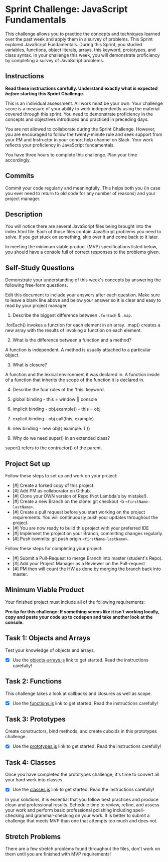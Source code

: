 # Sprint Challenge: JavaScript Fundamentals

This challenge allows you to practice the concepts and techniques learned over the past week and apply them in a survey of problems. This Sprint explored JavaScript Fundamentals. During this Sprint, you studied variables, functions, object literals, arrays, this keyword, prototypes, and class syntax. In your challenge this week, you will demonstrate proficiency by completing a survey of JavaScript problems.

## Instructions

**Read these instructions carefully. Understand exactly what is expected _before_ starting this Sprint Challenge.**

This is an individual assessment. All work must be your own. Your challenge score is a measure of your ability to work independently using the material covered through this sprint. You need to demonstrate proficiency in the concepts and objectives introduced and practiced in preceding days.

You are not allowed to collaborate during the Sprint Challenge. However, you are encouraged to follow the twenty-minute rule and seek support from your PM and Instructor in your cohort help channel on Slack. Your work reflects your proficiency in JavaScript fundamentals.

You have three hours to complete this challenge. Plan your time accordingly.

## Commits

Commit your code regularly and meaningfully. This helps both you (in case you ever need to return to old code for any number of reasons) and your project manager.

## Description

You will notice there are several JavaScript files being brought into the index.html file.  Each of those files contain JavaScript problems you need to solve.  If you get stuck on something, skip over it and come back to it later.

In meeting the minimum viable product (MVP) specifications listed below, you should have a console full of correct responses to the problems given.

## Self-Study Questions

Demonstrate your understanding of this week's concepts by answering the following free-form questions.

Edit this document to include your answers after each question. Make sure to leave a blank line above and below your answer so it is clear and easy to read by your project manager

1. Describe the biggest difference between `.forEach` & `.map`.

.forEach() invokes a function for each element in an array. .map() creates a new array with the results of invoking a function on each element.

2. What is the difference between a function and a method?

A function is independent. A method is usually attached to a particular object.

3. What is closure?

A function and the lexical environment it was declared in. A function inside of a function that inherits the scope of the function it is declared in.

4. Describe the four rules of the 'this' keyword.

1. global binding - this = window || console
2. implicit binding - obj.example() - this = obj
3. explicit binding - obj.call(this, example) 
4. new binding - new obj({ example: 1 })

5. Why do we need super() in an extended class?

super() refers to the contructor() of the parent.

## Project Set up

Follow these steps to set up and work on your project:

- [#] Create a forked copy of this project.
- [#] Add PM as collaborator on Github.
- [#] Clone your OWN version of Repo (Not Lambda's by mistake!).
- [#] Create a new Branch on the clone: git checkout -b `<firstName-lastName>`.
- [#] Create a pull request before you start working on the project requirements.  You will continuously push your updates throughout the project.
- [#] You are now ready to build this project with your preferred IDE
- [#] Implement the project on your Branch, committing changes regularly.
- [#] Push commits: git push origin `<firstName-lastName>`.

Follow these steps for completing your project:

- [#] Submit a Pull-Request to merge <firstName-lastName> Branch into master (student's  Repo).
- [#] Add your Project Manager as a Reviewer on the Pull-request
- [#] PM then will count the HW as done by  merging the branch back into master.


## Minimum Viable Product

Your finished project must include all of the following requirements:

**Pro tip for this challenge: If something seems like it isn't working locally, copy and paste your code up to codepen and take another look at the console.**

## Task 1: Objects and Arrays
Test your knowledge of objects and arrays. 
* [x] Use the [objects-arrays.js](challenges/objects-arrays.js) link to get started.  Read the instructions carefully!

## Task 2: Functions
This challenge takes a look at callbacks and closures as well as scope. 
* [x] Use the [functions.js](challenges/functions.js) link to get started. Read the instructions carefully!

## Task 3: Prototypes
Create constructors, bind methods, and create cuboids in this prototypes challenge.
* [x] Use the [prototypes.js](challenges/prototypes.js) link to get started. Read the instructions carefully!

## Task 4: Classes
Once you have completed the prototypes challenge, it's time to convert all your hard work into classes.
* [x] Use the [classes.js](challenges/classes.js) link to get started. Read the instructions carefully!

In your solutions, it is essential that you follow best practices and produce clean and professional results. Schedule time to review, refine, and assess your work and perform basic professional polishing including spell-checking and grammar-checking on your work. It is better to submit a challenge that meets MVP than one that attempts too much and does not.

## Stretch Problems

There are a few stretch problems found throughout the files, don't work on them until you are finished with MVP requirements!
